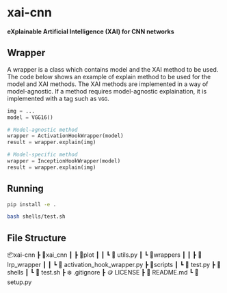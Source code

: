 # xai-cnn

**eXplainable Artificial Intelligence (XAI) for CNN networks**



## Wrapper

A wrapper is a class which contains model and the XAI method to be used. The code below shows an example of explain method to be used for the model and XAI methods. The XAI methods are implemented in a way of model-agnostic. If a method requires model-agnostic explaination, it is implemented with a tag such as `VGG`.

```python
img = ...
model = VGG16()

# Model-agnostic method
wrapper = ActivationHookWrapper(model)
result = wrapper.explain(img)

# Model-specific method
wrapper = InceptionHookWrapper(model)
result = wrapper.explain(img)
```


## Running 

```bash
pip install -e .

bash shells/test.sh
``` 

## File Structure


📦xai-cnn
 ┣ 📂xai_cnn
 ┃ ┣ 📂plot
 ┃ ┃ ┗ 🐍 utils.py
 ┃ ┗ 📂wrappers
 ┃ ┃ ┣ 📂lrp_wrapper
 ┃ ┃ ┗ 🐍 activation_hook_wrapper.py
 ┣ 📂scripts
 ┃ ┗ 🐍  test.py
 ┣ 📂shells
 ┃ ┗ 🦪 test.sh
 ┣ ❄️ .gitignore
 ┣ 🪙 LICENSE
 ┣ 📖 README.md
 ┗ 🐍 setup.py
 


